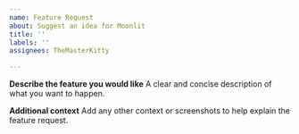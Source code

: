 ```yaml
---
name: Feature Request
about: Suggest an idea for Moonlit
title: ''
labels: ''
assignees: TheMasterKitty

---
```


**Describe the feature you would like**
A clear and concise description of what you want to happen.

**Additional context**
Add any other context or screenshots to help explain the feature request.

